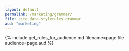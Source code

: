 ```yaml
---
layout: default
permalink: /marketing/grammar/
file: site.data.stylerules.grammar
aud: "marketing"
---
```


{% include get_rules_for_audience.md filename=page.file audience=page.aud %}